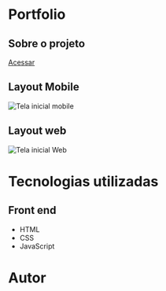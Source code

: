 # Portfolio

## Sobre o projeto
<a href=https://murilobovati.github.io/portfolio target="_blank"> Acessar </a>


## Layout Mobile
![Tela inicial mobile](https://user-images.githubusercontent.com/93354240/224235281-b9ef4e14-436c-4eec-afb2-d0ecb23d1ddb.png)

## Layout web
![Tela inicial Web](https://user-images.githubusercontent.com/93354240/224235308-4d54dab9-a270-40be-91c4-0791e5abd33e.png)


# Tecnologias utilizadas

## Front end
- HTML
- CSS 
- JavaScript

# Autor
